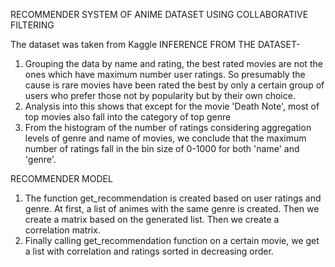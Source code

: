 RECOMMENDER SYSTEM OF ANIME DATASET USING COLLABORATIVE FILTERING

The dataset was taken from Kaggle
INFERENCE FROM THE DATASET-
1. Grouping the data by name and rating, the best rated movies are not the ones which have maximum number user ratings. So presumably the cause is rare movies have been rated
    the best by only a certain group of users who prefer those not by popularity but by their own choice.
2. Analysis into this shows that except for the movie 'Death Note', most of top movies also fall into the category of top genre
3. From the histogram of the number of ratings considering aggregation levels of genre and name of movies, we conclude that the maximum number of ratings fall in the bin size 
   of 0-1000 for both 'name' and 'genre'.

RECOMMENDER MODEL
1. The function get_recommendation is created based on user ratings and genre. At first, a list of animes with the same genre is created. Then we create a matrix based on the 
   generated list. Then we create a correlation matrix.
2. Finally calling get_recommendation function on a certain movie, we get a list with correlation and ratings sorted in decreasing order.
